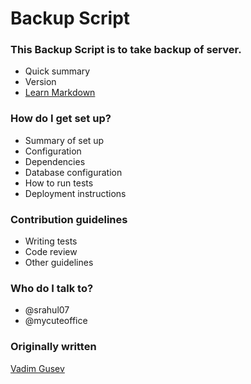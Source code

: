 # Backup Script #

### This Backup Script is to take backup of server. ###

* Quick summary
* Version
* [Learn Markdown](https://bitbucket.org/tutorials/markdowndemo)

### How do I get set up? ###

* Summary of set up
* Configuration
* Dependencies
* Database configuration
* How to run tests
* Deployment instructions

### Contribution guidelines ###

* Writing tests
* Code review
* Other guidelines

### Who do I talk to? ###

* @srahul07
* @mycuteoffice 

### Originally written ###
[Vadim Gusev](https://gist.github.com/vadimii/5002455)